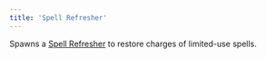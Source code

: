 ```yaml
---
title: 'Spell Refresher'
---
```


Spawns a [Spell Refresher](https://noita.wiki.gg/wiki/Pickups#Spell_Refresher) to restore charges of limited-use spells.
